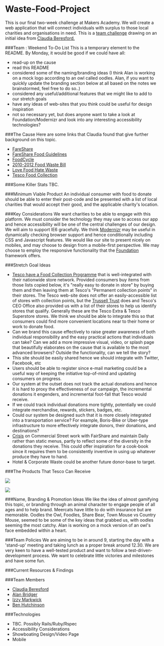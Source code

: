 Waste-Food-Project
==================

This is our final two-week challenge at Makers Academy.  We will create a web application that will connect individuals with surplus to those local charities and organisations in need.  This is a [team challenge](#team) drawing on an initial idea from [Claudia Beresford.](https://github.com/Callisto13)


###Team : Weekend To-Do List
This is a temporary element to the README.  By Monday, it would be good if we could have all:
- read-up on the cause
- read this README
- considered some of the naming/branding ideas (I think Alan is working on a mock logo according to an owl called oodles.  Alan, if you want to quickly update the branding section below at all based on the notes we brainstormed, feel free to do so..)
- considered any useful/additional features that we might like to add to our stretch goals
- have any ideas of web-sites that you think could be useful for design inspiration
- not so necessary yet, but does anyone want to take a look at Foundation/Modernizr and look into any interesting accessibility technologies?


###The Cause
Here are some links that Claudia found that give further background on this topic.
* [FareShare](http://www.fareshare.org.uk/)
* [FareShare Food Guidelines](http://www.fareshare.org.uk/wp-content/uploads/2014/12/Food-offers-Guidelines-2014-15.pdf)
* [FoodCycle](http://foodcycle.org.uk/)
* [2010-2012 Food Waste Bill](http://services.parliament.uk/bills/2010-12/foodwaste.html)
* [Love Food Hate Waste](http://england.lovefoodhatewaste.com/node/2472)
* [Tesco Food Collection](http://foodcollection.tesco.com/#donate-in-store)


###Some Killer Stats
TBC.


###Minimum Viable Product
An individual consumer with food to donate should be able to enter their post-code and be presented with a list of local charities that would accept their good, and the applicable charity's location.


###Key Considerations
We want charities to be able to engage with this platform.  We must consider the technology they may use to access our app and hence accessibility will be one of the central challenges of our design.  We will aim to support IE6 gracefully.  We think [Modernizr](http://modernizr.com/) may be useful in dynamically checking browser support and hence conditionally including CSS and Javascript features.  We would like our site to present nicely on mobiles, and may choose to design from a mobile-first perspective.  We may choose to employ the responsive functionality that the [Foundation](http://foundation.zurb.com/) framework offers. 

###Stretch Goal Ideas
- [Tesco have a Food Collection Programme](http://foodcollection.tesco.com/#donate-now) that is well-integrated with their nationwide store network.  Provided consumers buy items from those lists copied below, it's "really easy to donate in store" by buying them and then leaving them at Tesco's "Permanent collection points" in their stores.  The Tesco web-site does not offer an easily-accessible list of stores with collection points, but the [Trussell Trust](http://www.trusselltrust.org/resources/documents/Store-List-2014-November-National-Tesco-Collection.pdf) does and Tesco's CEO Office also provided us with a list of their stores to help us identify stores that qualify.  Generally these are the Tesco Extra & Tesco Superstore stores.  We think we should be able to integrate this so that consumers could find more convenient locations near to their home or work to donate food.
- Can we brand this cause effectively to raise greater awareness of both individual responsibility and the easy practical actions that individuals can take?  Can we add a more impressive visual, video, or splash page that beautifully elaborates on the cause that is available to the most advanced browsers?  Outside the functionality, can we tell the story?
- This site should be easily shared hence we should integrate with Twitter, Facebook, etc
- Users should be able to register since e-mail marketing could be a useful way of keeping the initiative top-of-mind and updating consumers on progress.
- Our system at the outset does not track the actual donations and hence it is hard to proxy the effectiveness of our campaign, the incremental donations it engenders, and incremental foot-fall that Tesco would receive.
- If we could track individual donations more tightly, potentially we could integrate merchandise, rewards, stickers, badges, etc.
- Could our system be designed such that it is more closely integrated into a transportation service?  For example, Boris-Bike or Uber-type infrastructure to more effectively integrate donors, their donations, and destinations?
- [Crisis](http://www.crisis.org.uk/) on Commercial Street work with FairShare and maintain Daily rather than static menus, partly to reflect some of the diversity in the donations they receive.  This could offer inspiration for a cook-book since it requires them to be consistently inventive in using up whatever produce they have to hand.
- Hotel & Corporate Waste could be another future donor-base to target.


###The Products That Tesco Can Receive

<img src="https://raw.githubusercontent.com/Callisto13/Waste-Food-Project/master/public/images/tesco_fare_share.png">
<p>
<img src="https://raw.githubusercontent.com/Callisto13/Waste-Food-Project/master/public/images/tesco_trussell_trust.png">


###Name, Branding & Promotion Ideas
We like the idea of almost gamifying this topic, or branding through an animal character to engage people of all ages and to help brand.  Meercats have little to do with insurance but are memorable.  Oodles the Owl, Foodles, Share Bear, Town Mouse vs Country Mouse, seemed to be some of the key ideas that grabbed us, with oodles seeming the most catchy.  Alan is working on a mock version of an owl's face embedded within a heart.


###Team Policies
We are aiming to be in around 9, starting the day with a 'stand-up' meeting and taking lunch as a proper break around 12.30.  We are very keen to have a well-tested product and want to follow a test-driven-development process.  We want to celebrate little victories and milestones and have some fun.


###Current Resources & Findings

[](#team)<a name="team"></a>
###Team Members
- [Claudia Beresford](https://github.com/Callisto13)
- [Alan Bridger](https://github.com/abridger)
- [Izzy Markwick](https://github.com/imarkwick)
- [Ben Hutchinson](https://github.com/benhutchinson)

###Technologies
- TBC.  Possibly Rails/Ruby/Rspec
- Accessibility Considerations
- Showboating Design/Video Page
- Mobile